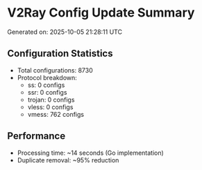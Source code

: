 # V2Ray Config Update Summary
Generated on: 2025-10-05 21:28:11 UTC

## Configuration Statistics
- Total configurations: 8730
- Protocol breakdown:
  - ss: 0 configs
  - ssr: 0 configs
  - trojan: 0 configs
  - vless: 0 configs
  - vmess: 762 configs

## Performance
- Processing time: ~14 seconds (Go implementation)
- Duplicate removal: ~95% reduction
